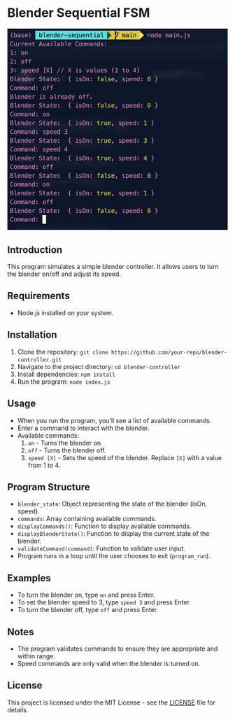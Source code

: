 # Blender Sequential FSM

![Blender CLI](./running.png)

## Introduction

This program simulates a simple blender controller. It allows users to turn the blender on/off and adjust its speed.

## Requirements

- Node.js installed on your system.

## Installation

1. Clone the repository: `git clone https://github.com/your-repo/blender-controller.git`
2. Navigate to the project directory: `cd blender-controller`
3. Install dependencies: `npm install`
4. Run the program: `node index.js`

## Usage

- When you run the program, you'll see a list of available commands.
- Enter a command to interact with the blender.
- Available commands:
  1. `on` - Turns the blender on.
  2. `off` - Turns the blender off.
  3. `speed [X]` - Sets the speed of the blender. Replace `[X]` with a value from 1 to 4.

## Program Structure

- `blender_state`: Object representing the state of the blender (isOn, speed).
- `commands`: Array containing available commands.
- `displayCommands()`: Function to display available commands.
- `displayBlenderState()`: Function to display the current state of the blender.
- `validateCommand(command)`: Function to validate user input.
- Program runs in a loop until the user chooses to exit (`program_run`).

## Examples

- To turn the blender on, type `on` and press Enter.
- To set the blender speed to 3, type `speed 3` and press Enter.
- To turn the blender off, type `off` and press Enter.

## Notes

- The program validates commands to ensure they are appropriate and within range.
- Speed commands are only valid when the blender is turned on.

## License

This project is licensed under the MIT License - see the [LICENSE](LICENSE) file for details.
